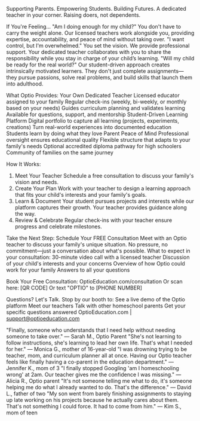 Supporting Parents. Empowering Students. Building Futures.
A dedicated teacher in your corner.
Raising doers, not dependents.

If You're Feeling...
"Am I doing enough for my child?"
 You don't have to carry the weight alone. Our licensed teachers work alongside you, providing expertise, accountability, and peace of mind without taking over.
"I want control, but I'm overwhelmed."
 You set the vision. We provide professional support. Your dedicated teacher collaborates with you to share the responsibility while you stay in charge of your child’s learning.
"Will my child be ready for the real world?"
 Our student-driven approach creates intrinsically motivated learners. They don't just complete assignments—they pursue passions, solve real problems, and build skills that launch them into adulthood.

What Optio Provides:
Your Own Dedicated Teacher
Licensed educator assigned to your family
Regular check-ins (weekly, bi-weekly, or monthly based on your needs)
Guides curriculum planning and validates learning
Available for questions, support, and mentorship
Student-Driven Learning Platform
Digital portfolio to capture all learning (projects, experiments, creations)
Turn real-world experiences into documented education
Students learn by doing what they love
Parent Peace of Mind
Professional oversight ensures educational quality
Flexible structure that adapts to your family's needs
Optional accredited diploma pathway for high schoolers
Community of families on the same journey

How It Works:
1. Meet Your Teacher
 Schedule a free consultation to discuss your family's vision and needs.
2. Create Your Plan
 Work with your teacher to design a learning approach that fits your child's interests and your family's goals.
3. Learn & Document
 Your student pursues projects and interests while our platform captures their growth. Your teacher provides guidance along the way.
4. Review & Celebrate
 Regular check-ins with your teacher ensure progress and celebrate milestones.

Take the Next Step:
Schedule Your FREE Consultation
Meet with an Optio teacher to discuss your family's unique situation. No pressure, no commitment—just a conversation about what's possible.
What to expect in your consultation:
30-minute video call with a licensed teacher
Discussion of your child's interests and your concerns
Overview of how Optio could work for your family
Answers to all your questions

Book Your Free Consultation:
OptioEducation.com/consultation
Or scan here: [QR CODE]
Or text "OPTIO" to [PHONE NUMBER]

Questions? Let's Talk.
Stop by our booth to:
See a live demo of the Optio platform
Meet our teachers
Talk with other homeschool parents
Get your specific questions answered
OptioEducation.com | support@optioeducation.com

"Finally, someone who understands that I need help without needing someone to take over."
 — Sarah M., Optio Parent
"She's not learning to follow instructions, she's learning to lead her own life. That's what I needed for her."
— Monica G., mother of 16-year-old
"I was drowning trying to be teacher, mom, and curriculum planner all at once. Having our Optio teacher feels like finally having a co-parent in the education department."
— Jennifer K., mom of 3
"I finally stopped Googling 'am I homeschooling wrong' at 2am. Our teacher gives me the confidence I was missing."
— Alicia R., Optio parent
"It's not someone telling me what to do, it's someone helping me do what I already wanted to do. That's the difference."
— David L., father of two
"My son went from barely finishing assignments to staying up late working on his projects because he actually cares about them. That's not something I could force. It had to come from him."
— Kim S., mom of teen
